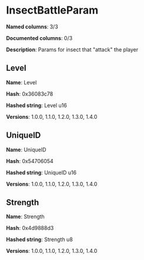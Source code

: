 # InsectBattleParam
**Named columns**: 3/3

**Documented columns**: 0/3

**Description**: Params for insect that "attack" the player
## Level

**Name**: Level

**Hash**: 0x36083c78

**Hashed string**: Level u16

**Versions**: 1.0.0, 1.1.0, 1.2.0, 1.3.0, 1.4.0

## UniqueID

**Name**: UniqueID

**Hash**: 0x54706054

**Hashed string**: UniqueID u16

**Versions**: 1.0.0, 1.1.0, 1.2.0, 1.3.0, 1.4.0

## Strength

**Name**: Strength

**Hash**: 0x4d9888d3

**Hashed string**: Strength u8

**Versions**: 1.0.0, 1.1.0, 1.2.0, 1.3.0, 1.4.0

